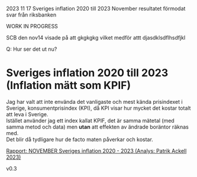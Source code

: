 2023 11 17 Sveriges inflation 2020 till 2023 November resultatet förmodat svar från riksbanken


WORK IN PROGRESS


SCB den nov14 visade på att gkgkgkg   vilket medför attt djasdklsdflhsdfjkl

Q: Hur ser det ut nu?

# Sveriges inflation 2020 till 2023 (Inflation mätt som KPIF)

Jag har valt att inte envända det vanligaste och mest kända prisindexet i Sverige, konsumentprisindex (KPI), då KPI visar hur mycket det kostar totalt att leva i Sverige.
<br>
Istället använder jag ett index kallat KPIF, det är samma mätetal (med samma metod och data) men <b>utan</b> att effekten av ändrade boräntor räknas med.
<br>
Det blir då tydligare hur de facto maten påverkar och kostar.

[Rapport: NOVEMBER    Sveriges inflation 2020 - 2023 (Analys: Patrik Ackell 2023)](https://github.com/IoT-Dude/blogg_mtrl/blob/main/cbcbcbcbcbc.dddd)


v0.3
